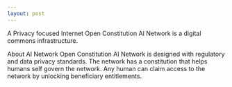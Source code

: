 ```yaml
---
layout: post
---
```

A Privacy focused Internet 
Open Constitution AI Network is a digital commons infrastructure.

About AI Network
Open Constitution AI Network is designed with regulatory and data privacy standards. The network has a constitution that helps humans self govern the network.
Any human can claim access to the network by unlocking beneficiary entitlements.

